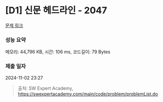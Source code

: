 # [D1] 신문 헤드라인 - 2047 

[문제 링크](https://swexpertacademy.com/main/code/problem/problemDetail.do?contestProbId=AV5QKsLaAy0DFAUq) 

### 성능 요약

메모리: 44,796 KB, 시간: 106 ms, 코드길이: 79 Bytes

### 제출 일자

2024-11-02 23:27



> 출처: SW Expert Academy, https://swexpertacademy.com/main/code/problem/problemList.do